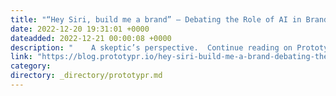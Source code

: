 ```yaml
---
title: "“Hey Siri, build me a brand” — Debating the Role of AI in Branding."
date: 2022-12-20 19:31:01 +0000
dateadded: 2022-12-21 00:00:08 +0000
description: "    A skeptic’s perspective.  Continue reading on Prototypr »  "
link: "https://blog.prototypr.io/hey-siri-build-me-a-brand-debating-the-role-of-ai-in-branding-and-creating-visual-identity-701ed6057526?source=rss----eb297ea1161a---4"
category:
directory: _directory/prototypr.md
---
```

